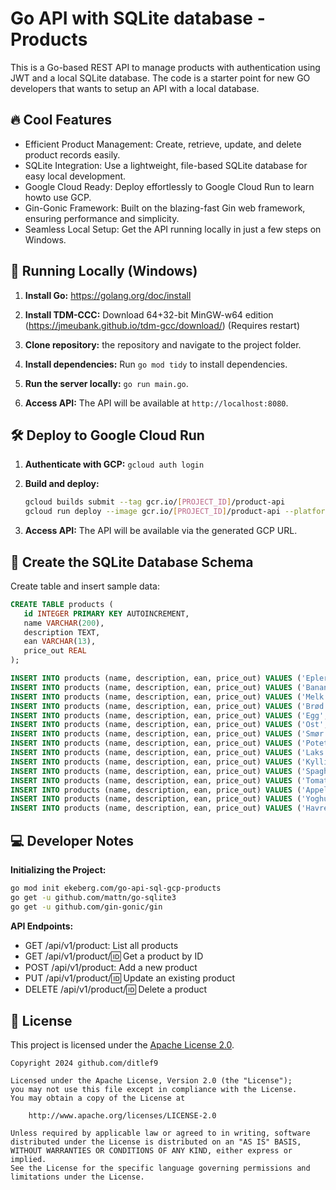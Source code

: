 
# Go API with SQLite database - Products

This is a Go-based REST API to manage products with authentication using JWT and a local SQLite database.
The code is a starter point for new GO developers that wants to setup an API with a local database.


## 🔥 Cool Features

* Efficient Product Management: Create, retrieve, update, and delete product records easily.
* SQLite Integration: Use a lightweight, file-based SQLite database for easy local development.
* Google Cloud Ready: Deploy effortlessly to Google Cloud Run to learn howto use GCP.
* Gin-Gonic Framework: Built on the blazing-fast Gin web framework, ensuring performance and simplicity.
* Seamless Local Setup: Get the API running locally in just a few steps on Windows.


## 🚀 Running Locally (Windows)

1. **Install Go:** https://golang.org/doc/install
2. **Install TDM-CCC:** Download 64+32-bit MinGW-w64 edition (https://jmeubank.github.io/tdm-gcc/download/) (Requires restart)
3. **Clone repository:** the repository and navigate to the project folder.

4. **Install dependencies:** Run `go mod tidy` to install dependencies.
5. **Run the server locally:** `go run main.go`.
6. **Access API:** The API will be available at `http://localhost:8080`.

## 🛠️ Deploy to Google Cloud Run

1. **Authenticate with GCP:** `gcloud auth login`
2. **Build and deploy:**
    ```bash
    gcloud builds submit --tag gcr.io/[PROJECT_ID]/product-api
    gcloud run deploy --image gcr.io/[PROJECT_ID]/product-api --platform managed
    ```

3. **Access API:** The API will be available via the generated GCP URL.


## 📜 Create the SQLite Database Schema

Create table and insert sample data:
```sql
CREATE TABLE products (
   id INTEGER PRIMARY KEY AUTOINCREMENT,
   name VARCHAR(200),
   description TEXT,
   ean VARCHAR(13),
   price_out REAL
);

INSERT INTO products (name, description, ean, price_out) VALUES ('Epler', 'Friske, saftige røde epler.', '1234567890123', 29.90);
INSERT INTO products (name, description, ean, price_out) VALUES ('Bananer', 'Gule, modne bananer.', '2345678901234', 19.90);
INSERT INTO products (name, description, ean, price_out) VALUES ('Melk', 'Helmelk 1 liter, pasteurisert.', '3456789012345', 14.50);
INSERT INTO products (name, description, ean, price_out) VALUES ('Brød', 'Grovbrød med solsikkefrø.', '4567890123456', 29.00);
INSERT INTO products (name, description, ean, price_out) VALUES ('Egg', 'Økologiske egg, 12 stk.', '5678901234567', 39.90);
INSERT INTO products (name, description, ean, price_out) VALUES ('Ost', 'Norvegia, halvfast hvitost 500g.', '6789012345678', 79.90);
INSERT INTO products (name, description, ean, price_out) VALUES ('Smør', 'Tine usaltet smør 250g.', '7890123456789', 34.90);
INSERT INTO products (name, description, ean, price_out) VALUES ('Poteter', 'Norske mandelpoteter, 1 kg.', '8901234567890', 25.00);
INSERT INTO products (name, description, ean, price_out) VALUES ('Laks', 'Fersk laks, fileter 400g.', '9012345678901', 89.90);
INSERT INTO products (name, description, ean, price_out) VALUES ('Kyllingfilet', 'Kyllingbrystfilet, 500g.', '1123456789012', 64.50);
INSERT INTO products (name, description, ean, price_out) VALUES ('Spaghetti', 'Fullkorn spaghetti, 500g.', '2234567890123', 19.90);
INSERT INTO products (name, description, ean, price_out) VALUES ('Tomatsaus', 'Hjemmelaget tomatsaus på glass.', '3345678901234', 24.90);
INSERT INTO products (name, description, ean, price_out) VALUES ('Appelsiner', 'Saftige appelsiner fra Spania.', '4456789012345', 32.90);
INSERT INTO products (name, description, ean, price_out) VALUES ('Yoghurt', 'Naturell yoghurt, 1 liter.', '5567890123456', 19.90);
INSERT INTO products (name, description, ean, price_out) VALUES ('Havregryn', 'Grovkornet havregryn, 1 kg.', '6678901234567', 14.90);
```

## 💻 Developer Notes

**Initializing the Project:**
```bash
go mod init ekeberg.com/go-api-sql-gcp-products
go get -u github.com/mattn/go-sqlite3
go get -u github.com/gin-gonic/gin
```

**API Endpoints:**

* GET /api/v1/product: List all products
* GET /api/v1/product/:id: Get a product by ID
* POST /api/v1/product: Add a new product 
* PUT /api/v1/product/:id: Update an existing product
* DELETE /api/v1/product/:id: Delete a product

## 📖 License

This project is licensed under the
[Apache License 2.0](https://www.apache.org/licenses/LICENSE-2.0).

```
Copyright 2024 github.com/ditlef9

Licensed under the Apache License, Version 2.0 (the "License");
you may not use this file except in compliance with the License.
You may obtain a copy of the License at

    http://www.apache.org/licenses/LICENSE-2.0

Unless required by applicable law or agreed to in writing, software
distributed under the License is distributed on an "AS IS" BASIS,
WITHOUT WARRANTIES OR CONDITIONS OF ANY KIND, either express or implied.
See the License for the specific language governing permissions and
limitations under the License.
```